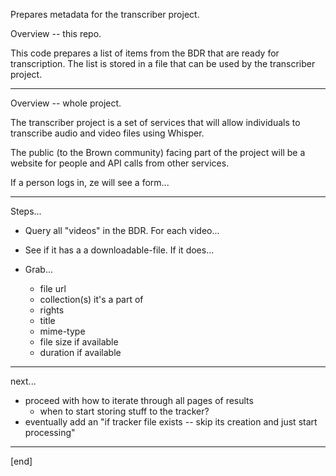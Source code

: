 Prepares metadata for the transcriber project. 

Overview -- this repo.

This code prepares a list of items from the BDR that are ready for transcription. The list is stored in a file that can be used by the transcriber project.

---

Overview -- whole project.

The transcriber project is a set of services that will allow individuals to transcribe audio and video files using Whisper. 

The public (to the Brown community) facing part of the project will be a website for people and API calls from other services.

If a person logs in, ze will see a form...

---

Steps...

- Query all "videos" in the BDR. For each video...

- See if it has a a downloadable-file. If it does...

- Grab...
    - file url
    - collection(s) it's a part of
    - rights
    - title
    - mime-type
    - file size if available
    - duration if available    

---

next...
- proceed with how to iterate through all pages of results
    - when to start storing stuff to the tracker?
- eventually add an "if tracker file exists -- skip its creation and just start processing"

---

[end]
